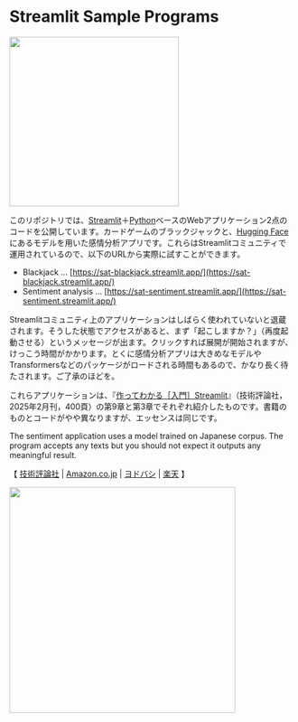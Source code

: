 # Streamlit Sample Programs

<img src="https://streamlit.io/images/brand/streamlit-logo-primary-colormark-darktext.png" width="300">

このリポジトリでは、[Streamlit](https://streamlit.io/)＋[Python](https://docs.python.org/ja/3/)ベースのWebアプリケーション2点のコードを公開しています。カードゲームのブラックジャックと、[Hugging Face](https://huggingface.co/)にあるモデルを用いた感情分析アプリです。これらはStreamlitコミュニティで運用されているので、以下のURLから実際に試すことができます。

- Blackjack ... [https://sat-blackjack.streamlit.app/](https://sat-blackjack.streamlit.app/)
- Sentiment analysis ... [https://sat-sentiment.streamlit.app/](https://sat-sentiment.streamlit.app/)

Streamlitコミュニティ上のアプリケーションはしばらく使われていないと退蔵されます。そうした状態でアクセスがあると、まず「起こしますか？」（再度起動させる）というメッセージが出ます。クリックすれば展開が開始されますが、けっこう時間がかかります。とくに感情分析アプリは大きめなモデルやTransformersなどのパッケージがロードされる時間もあるので、かなり長く待たされます。ご了承のほどを。

これらアプリケーションは、『[作ってわかる［入門］Streamlit](https://gihyo.jp/book/2025/978-4-297-14764-8)』（技術評論社，2025年2月刊，400頁）の第9章と第3章でそれぞれ紹介したものです。書籍のものとコードがやや異なりますが、エッセンスは同じです。

The sentiment application uses a model trained on Japanese corpus. The program accepts any texts but you should not expect it outputs any meaningful result. 

【
<a href="https://gihyo.jp/book/2025/978-4-297-14764-8">技術評論社</a> |
<a href="https://www.amazon.co.jp/dp/4297147645">Amazon.co.jp</a> |
<a href="https://www.yodobashi.com/product/100000009004071953/">ヨドバシ</a> |
<a href="https://books.rakuten.co.jp/rk/bbc9cea531f231fc8be07aff0d7da559/">楽天</a>
】

<img src="http://image.gihyo.co.jp/assets/images/cover/2025/9784297147648.jpg" height="400">